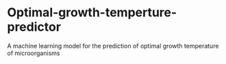 # Optimal-growth-temperture-predictor
A machine learning model for the prediction of optimal growth temperature of microorganisms
